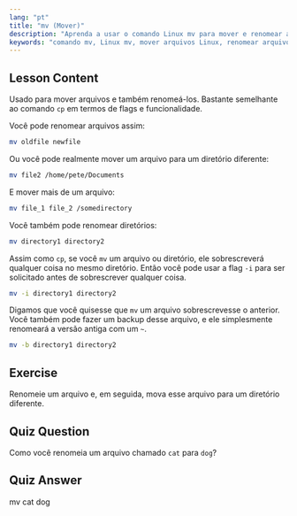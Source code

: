 ```yaml
---
lang: "pt"
title: "mv (Mover)"
description: "Aprenda a usar o comando Linux mv para mover e renomear arquivos/diretórios. Entenda suas opções e evite sobrescrições. Comece sua jornada no Linux!"
keywords: "comando mv, Linux mv, mover arquivos Linux, renomear arquivos Linux, tutorial Linux, iniciante, guia Linux"
---
```


## Lesson Content

Usado para mover arquivos e também renomeá-los. Bastante semelhante ao comando `cp` em termos de flags e funcionalidade.

Você pode renomear arquivos assim:

```bash
mv oldfile newfile
```

Ou você pode realmente mover um arquivo para um diretório diferente:

```bash
mv file2 /home/pete/Documents
```

E mover mais de um arquivo:

```bash
mv file_1 file_2 /somedirectory
```

Você também pode renomear diretórios:

```bash
mv directory1 directory2
```

Assim como `cp`, se você `mv` um arquivo ou diretório, ele sobrescreverá qualquer coisa no mesmo diretório. Então você pode usar a flag `-i` para ser solicitado antes de sobrescrever qualquer coisa.

```bash
mv -i directory1 directory2
```

Digamos que você quisesse que `mv` um arquivo sobrescrevesse o anterior. Você também pode fazer um backup desse arquivo, e ele simplesmente renomeará a versão antiga com um `~`.

```bash
mv -b directory1 directory2
```

## Exercise

Renomeie um arquivo e, em seguida, mova esse arquivo para um diretório diferente.

## Quiz Question

Como você renomeia um arquivo chamado `cat` para `dog`?

## Quiz Answer

mv cat dog
